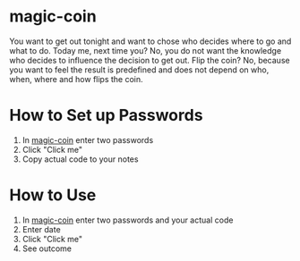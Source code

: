 # magic-coin

You want to get out tonight and want to chose who decides where to go and what to do. Today me, next time you? No, you do not want the knowledge who decides to influence the decision to get out. Flip the coin? No, because you want to feel the result is predefined and does not depend on who, when, where and how flips the coin.

# How to Set up Passwords

1. In [magic-coin](https://pcherkasova.github.io/magic-coin/) enter two passwords
2. Click "Click me"
3. Copy actual code to your notes

# How to Use

1. In [magic-coin](https://pcherkasova.github.io/magic-coin/) enter two passwords and your actual code
2. Enter date
3. Click "Click me"
4. See outcome



